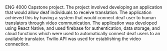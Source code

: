 ENG 4000 Capstone project. The project involved developing an application that would allow deaf individuals to receive translation. The application achieved this by having a system that would connect deaf user to human translators through video communication. The application was developed using React Native, and used firebase for authentication, data storage, and cloud functions which were used to automatically connect deaf users to an available translator. Twilio API was used for establishing the video connection.